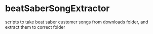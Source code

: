# beatSaberSongExtractor
scripts to take beat saber customer songs from downloads folder, and extract them to correct folder

